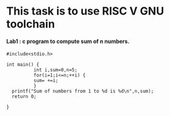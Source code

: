 # This task is to use RISC V GNU toolchain

#### Lab1 : c program to compute sum of n numbers.

```
#include<stdio.h>

int main() {
          int i,sum=0,n=5;
          for(i=1;i<=n;++i) {
          sum= +=i;
          }
  printf("Sum of numbers from 1 to %d is %d\n",n,sum);
  return 0;

}
```
